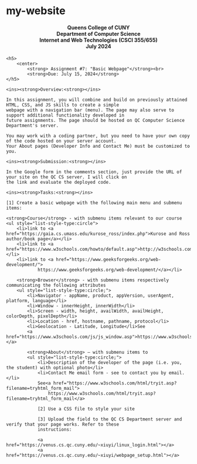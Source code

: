 # my-website
<!DOCTYPE html>
<html>

<body>
	<h4>
		<center>
			Queens College of CUNY<br>
			Department of Computer Science<br>
			Internet and Web Technologies
			(CSCI 355/655)<br>
			July 2024
		</center>
	</h4>

	<h5>
		<center>
			<strong> Assignment #7: "Basic Webpage"</strong><br>
			<strong>Due: July 15, 2024</strong>
	</h5>

	<ins><strong>Overview:<strong></ins>

	In this assignment, you will combine and build on previously attained HTML, CSS, and JS skills to create a simple
	webpage with a navigation bar (menu). The page may also serve to support additional functionality developed in
	future assignments. The page should be hosted on QC Computer Science Department's server.

	You may work with a coding partner, but you need to have your own copy of the code hosted on your server account.
	Your About pages (Developer Info and Contact Me) must be customized to you.

	<ins><strong>Submission:<strong></ins>

	In the Google form in the comments section, just provide the URL of your site on the QC CS server. I will click on
	the link and evaluate the deployed code.

	<ins><strong>Tasks:<strong></ins>

	[1] Create a basic webpage with the following main menu and submenu items:

	<strong>Course</strong> - with submenu items relevant to our course
	<ul style="list-style-type:circle">
		<li>link to <a href="https://gaia.cs.umass.edu/kurose_ross/index.php">Kurose and Ross author/book page</a></li>
		<li>link to <a href="https://www.w3schools.com/howto/default.asp">http://w3schools.com</a></li>
		<li>link to <a href="https://www.geeksforgeeks.org/web-development/">
				https://www.geeksforgeeks.org/web-development/</a></li>

		<strong>Browser</strong> - with submenu items respectively communicating the following attributes
		<ul style="list-style-type:circle;">
			<li>Navigator - appName, product, appVersion, userAgent, platform, language</li>
			<li>Window - innerHeight, innerWidth</li>
			<li>Screen - width, height, availWidth, availHeight, colorDepth, pixelDepth</li>
			<li>Location - href, hostname, pathname, protocol</li>
			<li>Geolocation - Latitude, Longitude</li>See
			<a href="https://www.w3schools.com/js/js_window.asp">https://www.w3schools.com/js/js_window.asp </a>

			<strong>About</strong> – with submenu items to
			<ul style="list-style-type:circle;">
				<li>Description of the developer of the page (i.e. you, the student) with optional photo</li>
				<li>Contact Me email form - see to contact you by email. </li>
				See<a href="https://www.w3schools.com/html/tryit.asp?filename=tryhtml_form_mail">
					https://www.w3schools.com/html/tryit.asp?filename=tryhtml_form_mail</a>

				[2] Use a CSS file to style your site

				[3] Upload the field to the QC CS Department server and verify that your page works. Refer to these
				instructions:

				<a href="https://venus.cs.qc.cuny.edu/~xiuyi/linux_login.html"></a>
				<a href="https://venus.cs.qc.cuny.edu/~xiuyi/webpage_setup.html"></a>
</body>

</html>




